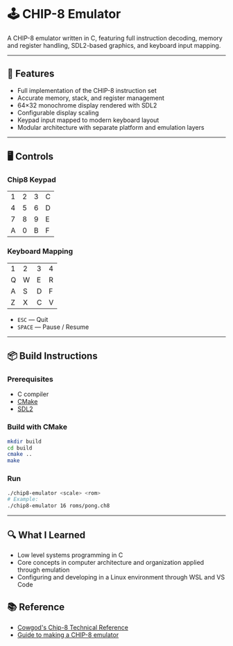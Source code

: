 # 🕹️ CHIP-8 Emulator

A CHIP-8 emulator written in C, featuring full instruction decoding, memory and register handling, SDL2-based graphics, and keyboard input mapping. 

---

## 🔧 Features

- Full implementation of the CHIP-8 instruction set
- Accurate memory, stack, and register management
- 64×32 monochrome display rendered with SDL2
- Configurable display scaling
- Keypad input mapped to modern keyboard layout
- Modular architecture with separate platform and emulation layers

---

## 🖥️ Controls

### Chip8 Keypad
|   |   |   |   |
|---|---|---|---|
| 1 | 2 | 3 | C |
| 4 | 5 | 6 | D |
| 7 | 8 | 9 | E |
| A | 0 | B | F |

### Keyboard Mapping
|   |   |   |   |
|---|---|---|---|
| 1 | 2 | 3 | 4 |
| Q | W | E | R |
| A | S | D | F |
| Z | X | C | V |

- `ESC` — Quit
- `SPACE` — Pause / Resume

---

## 📦 Build Instructions

### Prerequisites

- C compiler
- [CMake](https://cmake.org/)
- [SDL2](https://libsdl.org/)

### Build with CMake

```bash
mkdir build
cd build
cmake ..
make
```

### Run

```bash
./chip8-emulator <scale> <rom>
# Example:
./chip8-emulator 16 roms/pong.ch8
```

---

## 🔍 What I Learned

- Low level systems programming in C
- Core concepts in computer architecture and organization applied through emulation
- Configuring and developing in a Linux environment through WSL and VS Code

## 📚 Reference

- [Cowgod's Chip-8 Technical Reference](http://devernay.free.fr/hacks/chip8/C8TECH10.HTM)
- [Guide to making a CHIP-8 emulator](https://tobiasvl.github.io/blog/write-a-chip-8-emulator/)
